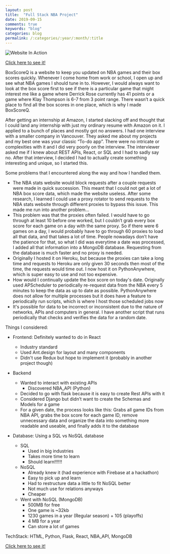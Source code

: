 ```yaml
---
layout: post
title:  "Full Stack NBA Project"
date: 2019-09-15
comments: true
keywords: "blog"
categories: blog
permalink: /:categories/:year/:month/:title
---
```


![Website In Action](/assets/bsq.gif)

[Click here to see it!](https://vandyliu.github.io/boxscorequick)

BoxScoreQ is a website to keep you updated on NBA games and their box scores quickly. Whenever I come home from work or school, I open up and see what NBA games I should tune in to. However, I would always want to look at the box score first to see if there is a particular game that might interest me like a game where Derrick Rose currently has 41 points or a game where Klay Thompson is 6-7 from 3 point range. There wasn’t a quick place to find all the box scores in one place, which is why I made BoxScoreQ.

After getting an internship at Amazon, I started slacking off and thought that I could land any internship with just my ordinary resume with Amazon on it. I applied to a bunch of places and mostly got no answers. I had one interview with a smaller company in Vancouver. They asked me about my projects and my best one was your classic “To-do app”. There were no intricate or complexities with it and I did very poorly on the interview. The interviewer asked me if I knew about REST APIs, React, or SQL and I had to sadly say no. After that interview, I decided I had to actually create something interesting and unique, so I started this.

Some problems that I encountered along the way and how I handled them.
- The NBA stats website would block requests after a couple requests were made in quick succession. This meant that I could not get a lot of NBA box score data, which made the website useless. After some research, I learned I could use a proxy rotator to send requests to the NBA stats website through different proxies to bypass this issue. This made me run into another problem…
- This problem was that the proxies often failed. I would have to go through at least 10 before one worked, but I couldn’t grab every box score for each game on a day with the same proxy. So if there were 6 games on a day, I would probably have to go through 60 proxies to load all that data, and that takes a lot of time. People nowadays don’t have the patience for that, so what I did was everytime a date was processed, I added all that information into a MongoDB database. Requesting from the database is much faster and no proxy is needed.
- Originally I hosted it on Heroku, but because the proxies can take a long time and requests to Heroku are only given 30 seconds then most of the time, the requests would time out. I now host it on PythonAnywhere, which is super easy to use and not too expensive.
- How would I continually update the box score on today's date. Originally used APScheduler to periodically re-request data from the NBA every 5 minutes to keep the data as up to date as possible. PythonAnywhere does not allow for multiple processes but it does have a feature to periodically run scripts, which is where I host those scheduled jobs now
- It's possible for data to be incorrect or inconsistent due to the nature of networks, APIs and computers in general. I have another script that runs periodically that checks and verifies the data for a random date.


Things I considered:
- Frontend: Definitely wanted to do in React
	- Industry standard
	- Used Ant.design for layout and many components
	- Didn't use Redux but hope to implement it (probably in another project though)

- Backend
	- Wanted to interact with existing APIs
		- Discovered NBA_API (Python)
	- Decided to go with flask because it is easy to create Rest APIs with it
	- Considered Django but didn’t want to create the Schemas and Models for a game
	- For a given date, the process looks like this: Grabs all game IDs from NBA API, grabs the box score for each game ID, remove unnecessary data and organize the data into something more readable and useable, and finally adds it to the database

- Database: Using a SQL vs NoSQL database
	- SQL
		- Used in big industries
		- Takes more time to learn
		- Should learn!!!!!!
	- NoSQL
		- Already knew it (had experience with Firebase at a hackathon)
		- Easy to pick up and learn
		- Had to restructure data a little to fit NoSQL better
		- Not much use for relations anyways
		- Cheaper
	- Went with NoSQL (MongoDB)
		- 500MB for free
		- One game is ~32kb
		- 1230 games in a year (Regular season) + 105 (playoffs)
		- 4 MB for a year
		- Can store a lot of games

TechStack: HTML, Python, Flask, React, NBA_API, MongoDB

[Click here to see it!](https://vandyliu.github.io/boxscorequick)